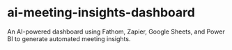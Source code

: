 # ai-meeting-insights-dashboard
An AI-powered dashboard using Fathom, Zapier, Google Sheets, and Power BI to generate automated meeting insights.
